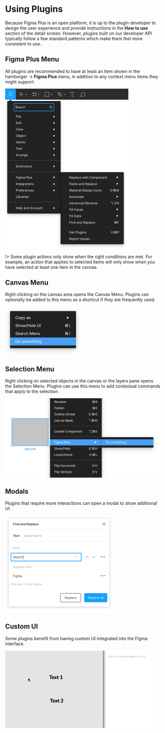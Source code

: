 # Using Plugins

Because Figma Plus is an open platform, it is up to the plugin developer to design the user experience and provide instructions in the **How to use** section of the detail screen. However, plugins built on our developer API typically follow a few standard patterns which make them feel more consistent to use.

## Figma Plus Menu

All plugins are recommended to have at least an item shown in the hamburger -> **Figma Plus** menu, in addition to any context menu items they might support.

<img src="images/pluginsMenu.png" width="400">

!> Some plugin actions only show when the right conditions are met. For example, an action that applies to selected items will only show when you have selected at least one item in the canvas.

## Canvas Menu

Right clicking on the canvas area opens the Canvas Menu. Plugins can optionally be added to this menu as a shortcut if they are frequently used.

<img src="images/canvasMenu.png" width="250">

## Selection Menu

Right clicking on selected objects in the canvas or the layers pane opens the Selection Menu. Plugins can use this menu to add contextual commands that apply to the selection.

<img src="images/selectionMenu.png" width="600">

## Modals

Plugins that require more interactions can open a modal to show additional UI.

<img src="images/findAndReplace.png" width="350">

## Custom UI

Some plugins benefit from having custom UI integrated into the Figma interface.

<img src="images/arabic.gif" width="500">
